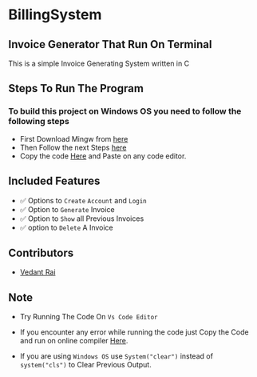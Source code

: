 # BillingSystem
## Invoice Generator That Run On Terminal
This is a simple Invoice Generating System written in C

## Steps To Run The  Program

### To build this project on Windows OS you need to follow the following steps 

- First Download Mingw from [here](https://www.mingw-w64.org/)
- Then Follow the next Steps [here](https://www.geeksforgeeks.org/installing-mingw-tools-for-c-c-and-changing-environment-variable/)
- Copy the code [Here](https://github.com/rishikesh-b/BillingSystem/blob/main/Mainprogram.c) and Paste on any code editor.

## Included Features

- :white_check_mark: Options to `Create` `Account` and `Login`
- :white_check_mark: Option to `Generate` Invoice
- :white_check_mark: Option to `Show` all Previous Invoices
- :white_check_mark: option to `Delete` A Invoice

## Contributors

- [Vedant Rai](https://github.com/Vedant-rai)

## Note
- Try Running The Code On `Vs Code Editor`
- If you encounter any error while running the code  just Copy the Code and 
  run on online compiler [Here](https://www.onlinegdb.com/online_c_compiler).

- If you are using `Windows OS` use `System("clear")` instead of  `system("cls")` to Clear Previous Output.